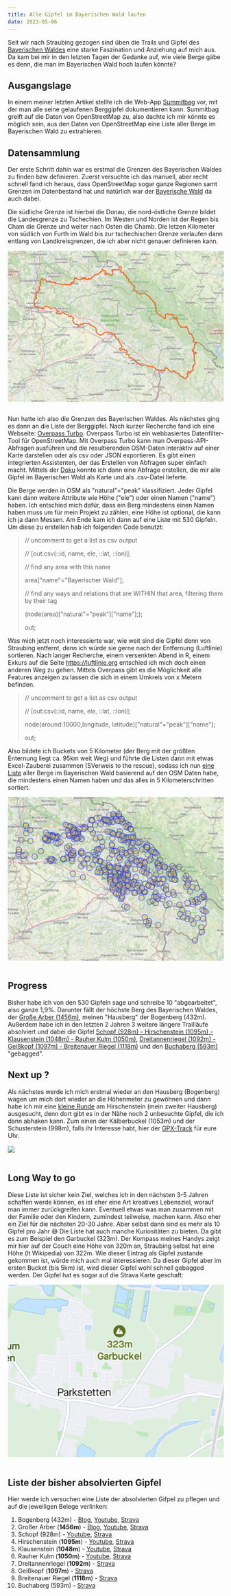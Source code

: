 ```yaml
---
title: Alle Gipfel im Bayerischen Wald laufen
date: 2023-05-06
---
```


Seit wir nach Straubing gezogen sind üben die Trails und Gipfel des <a href='https://de.wikipedia.org/wiki/Bayerischer_Wald' class='external' target='_blank' rel='noopener'>Bayerischen Waldes</a> eine starke Faszination und Anziehung auf mich aus. Da kam bei mir in den letzten Tagen der Gedanke auf, wie viele Berge gäbe es denn, die man im Bayerischen Wald hoch laufen könnte?

## Ausgangslage

In einem meiner letzten Artikel stellte ich die Web-App <a href="https://summitbag.com" class="external" target='_blank' rel='noopener'>Summitbag</a> vor, mit der man alle seine gelaufenen Berggipfel dokumentieren kann. Summitbag greift auf die Daten von OpenStreetMap zu, also dachte ich mir könnte es möglich sein, aus den Daten von OpenStreetMap eine Liste aller Berge im Bayerischen Wald zu extrahieren.

## Datensammlung

Der erste Schritt dahin war es erstmal die Grenzen des Bayerischen Waldes zu finden bzw definieren. Zuerst versuchte ich das manuell, aber recht schnell fand ich heraus, dass OpenStreetMap sogar ganze Regionen samt Grenzen im Datenbestand hat und natürlich war der <a href="https://www.openstreetmap.org/relation/611246" class="external" target='_blank' rel='noopener'>Bayerische Wald</a> da auch dabei.

Die südliche Grenze ist hierbei die Donau, die nord-östliche Grenze bildet die Landesgrenze zu Tschechien. Im Westen und Norden ist der Regen bis Cham die Grenze und weiter nach Osten die Chamb. Die letzen Kilometer von südlich von Furth im Wald bis zur tschechischen Grenze verlaufen dann entlang von Landkreisgrenzen, die ich aber nicht genauer definieren kann.

[<img src='/assets/images/2023/Bayerischer_Wald_borders.png' class='w-4/5' align='center'/>](/assets/images/2023/Bayerischer_Wald_borders.png)<br><br>

Nun hatte ich also die Grenzen des Bayerischen Waldes. Als nächstes ging es dann an die Liste der Berggipfel. Nach kurzer Recherche fand ich eine Webseite: <a href='https://overpass-turbo.eu' class='external' target='_blank' rel='noopener'>Overpass Turbo</a>. Overpass Turbo ist ein webbasiertes Datenfilter-Tool für OpenStreetMap. Mit Overpass Turbo kann man Overpass-API-Abfragen ausführen und die resultierenden OSM-Daten interaktiv auf einer Karte darstellen oder als csv oder JSON exportieren. Es gibt einen integrierten Assistenten, der das Erstellen von Abfragen super einfach macht. Mittels der <a href='https://osm-queries.ldodds.com/tutorial/02-node-output.osm.html' class='external' target='_blank' rel='noopener'>Doku</a> konnte ich dann eine Abfrage erstellen, die mir alle Gipfel im Bayerischen Wald als Karte und als .csv-Datei lieferte.

Die Berge werden in OSM als "natural"="peak" klassifiziert. Jeder Gipfel kann dann weitere Attribute wie Höhe ("ele") oder einen Namen ("name") haben. Ich entschied mich dafür, dass ein Berg mindestens einen Namen haben muss um für mein Projekt zu zählen, eine Höhe ist optional, die kann ich ja dann Messen. Am Ende kam ich dann auf eine Liste mit 530 Gipfeln. Um diese zu erstellen hab ich folgenden Code benutzt:

> // uncomment to get a list as csv output
>
> // [out:csv(::id, name, ele, ::lat, ::lon)];
>
> // find any area with this name
>
> area["name"="Bayerischer Wald"];
>
> // find any ways and relations that are WITHIN that area, filtering them by their tag
>
> (node(area)["natural"="peak"]["name"];);
>
> out;

Was mich jetzt noch interessierte war, wie weit sind die Gipfel denn von Straubing entfernt, denn ich würde sie gerne nach der Entfernung (Luftlinie) sortieren. Nach langer Recherche, einem versenkten Abend in R, einem Exkurs auf die Seite <a href='https://luftlinie.org' class='external' target='_blank' rel='noopener'>https://luftlinie.org</a> entschied ich mich doch einen anderen Weg zu gehen. Mittels Overpass gibt es die Möglichkeit alle Features anzeigen zu lassen die sich in einem Umkreis von x Metern befinden.

> // uncomment to get a list as csv output
>
> // [out:csv(::id, name, ele, ::lat, ::lon)];
>
> node(around:10000,longitude, latitude)["natural"="peak"]["name"];
>
> out;

Also bildete ich Buckets von 5 Kilometer (der Berg mit der größten Enternung liegt ca. 95km weit Weg) und führte die Listen dann mit etwas Excel-Zauberei zusammen (SVerweis to the rescue), sodass ich nun [eine Liste](/assets/files/2023/peaks.xlsx) aller Berge im Bayerischen Wald basierend auf den OSM Daten habe, die mindestens einen Namen haben und das alles in 5 Kilometerschritten sortiert.

[<img src='/assets/images/2023/peaks_bayerwald.png' class='w-4/5' align='center'/>](/assets/images/2023/peaks_bayerwald.png)<br><br>

## Progress

Bisher habe ich von den 530 Gipfeln sage und schreibe 10 "abgearbeitet", also ganze 1,9%. Darunter fällt der höchste Berg des Bayerischen Waldes, der <a href='https://www.strava.com/activities/3726015438/overview' class='external' target='_blank' rel='noopener'>Große Arber (1456m)</a>, meinen "Hausberg" der Bogenberg (432m). Außerdem habe ich in den letzten 2 Jahren 3 weitere längere Trailläufe absolviert und dabei die Gipfel <a href='https://www.strava.com/activities/3759672769' class='external' target='_blank' rel='noopener'>Schopf (928m) - Hirschenstein (1095m) - Klausenstein (1048m) - Rauher Kulm (1050m)</a>, <a href='https://www.strava.com/activities/4052539067' class='external' target='_blank' rel='noopener'>Dreitannenriegel (1092m) - Geißkopf (1097m) - Breitenauer Riegel (1118m)</a> und den <a href='https://www.strava.com/activities/7289236773' class='external' target='_blank' rel='noopener'>Buchaberg (593m)</a> "gebagged".

## Next up ?

Als nächstes werde ich mich erstmal wieder an den Hausberg (Bogenberg) wagen um mich dort wieder an die Höhenmeter zu gewöhnen und dann habe ich mir eine <a href='https://www.strava.com/routes/3060572424811490228' class='external' target='_blank' rel='noopener'>kleine Runde</a> am Hirschenstein (mein zweiter Hausberg) ausgesucht, denn dort gibt es in der Nähe noch 2 unbesuchte Gipfel, die ich dann abhaken kann. Zum einen der Kälberbuckel (1053m) und der Schusterstein (998m), falls ihr Interesse habt, hier der [GPX-Track](/assets/files/2023/Hirschenstein-Kälberbuckel-Schusterstein.gpx) für eure Uhr.

[<img src='/assets/images/2023/Hirschenstein-Kälberbuckel-Schusterstein.png' class='w-4/5' align='center'/>](/assets/images/2023/Hirschenstein-Kälberbuckel-Schusterstein.png)<br><br>

## Long Way to go

Diese Liste ist sicher kein Ziel, welches ich in den nächsten 3-5 Jahren schaffen werde können, es ist eher eine Art kreatives Lebensziel, worauf man immer zurückgreifen kann. Eventuell etwas was man zusammen mit der Familie oder den Kindern, zumindest teilweise, machen kann. Also eher ein Ziel für die nächsten 20-30 Jahre. Aber selbst dann sind es mehr als 10 Gipfel pro Jahr 😅 Die Liste hat auch manche Kuriositäten zu bieten. Da gibt es zum Beispiel den Garbuckel (323m). Der Kompass meines Handys zeigt mir hier auf der Couch eine Höhe von 320m an, Straubing selbst hat eine Höhe (lt Wikipedia) von 322m. Wie dieser Eintrag als Gipfel zustande gekommen ist, würde mich auch mal interessieren. Da dieser Gipfel aber im ersten Bucket (bis 5km) ist, wird dieser Gipfel wohl schnell gebagged werden. Der Gipfel hat es sogar auf die Strava Karte geschaft:

[<img src='/assets/images/2023/Garbuckel.png' class='w-4/5' align='center'/>](/assets/images/2023/Garbuckel.png)<br><br>

## Liste der bisher absolvierten Gipfel

Hier werde ich versuchen eine Liste der absolvierten Gifpel zu pflegen und auf die jeweiligen Belege verlinken:

1. Bogenberg (432m) - [Blog](/posts/2022-03-09-trailrunning-am-bogenberg.md), <a href='https://www.youtube.com/watch?v=Jads8edKb_8&t=3s' class='external' target='_blank' rel='noopener'>Youtube</a>, <a href='https://www.strava.com/activities/6771492971' class='external' target='_blank' rel='noopener'>Strava</a>
2. Großer Arber (**1456m**) - [Blog](/posts/2020-07-09-corona-aerob-fokus-und-ersatzwettkaempfe.md), <a href='https://youtu.be/W4YSJA2AR10' class='external' target='_blank' rel='noopener'>Youtube</a>, <a href='https://www.strava.com/activities/3726015438' class='external' target='_blank' rel='noopener'>Strava</a>
3. Schopf (928m) - <a href='https://youtu.be/6_o4I1SRyh8' class='external' target='_blank' rel='noopener'>Youtube</a>, <a href='https://www.strava.com/activities/3759672769' class='external' target='_blank' rel='noopener'>Strava</a>
4. Hirschenstein (**1095m**) - <a href='https://youtu.be/6_o4I1SRyh8' class='external' target='_blank' rel='noopener'>Youtube</a>, <a href='https://www.strava.com/activities/3759672769' class='external' target='_blank' rel='noopener'>Strava</a>
5. Klausenstein (**1048m**) - <a href='https://youtu.be/6_o4I1SRyh8' class='external' target='_blank' rel='noopener'>Youtube</a>, <a href='https://www.strava.com/activities/3759672769' class='external' target='_blank' rel='noopener'>Strava</a>
6. Rauher Kulm (**1050m**) - <a href='https://youtu.be/6_o4I1SRyh8' class='external' target='_blank' rel='noopener'>Youtube</a>, <a href='https://www.strava.com/activities/3759672769' class='external' target='_blank' rel='noopener'>Strava</a>
7. Dreitannenriegel (**1092m**) - <a href='https://www.strava.com/activities/4052539067' class='external' target='_blank' rel='noopener'>Strava</a>
8. Geißkopf (**1097m**) - <a href='https://www.strava.com/activities/4052539067' class='external' target='_blank' rel='noopener'>Strava</a>
9. Breitenauer Riegel (**1118m**) - <a href='https://www.strava.com/activities/4052539067' class='external' target='_blank' rel='noopener'>Strava</a>
10. Buchaberg (593m) - <a href='https://www.strava.com/activities/7289236773' class='external' target='_blank' rel='noopener'>Strava</a>

<br><br>
